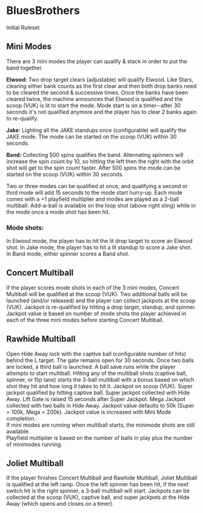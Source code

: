 # BluesBrothers
Initial Ruleset  

## Mini Modes  
There are 3 mini modes the player can qualify & stack in order to put the band together.   
  
**Elwood:** Two drop target clears (adjustable) will qualify Elwood. Like Stars, clearing either bank counts as the first clear and then both drop banks need to be cleared the second & successive times. Once the banks have been cleared twice, the machine announces that Elwood is qualified and the scoop (VUK) is lit to start the mode. Mode start is on a timer--after 30 seconds it's not qualified anymore and the player has to clear 2 banks again to re-qualify.  
  
**Jake:** Lighting all the JAKE standups once (configurable) will qualify the JAKE mode. The mode can be started on the scoop (VUK) within 30 seconds.

**Band:** Collecting 500 spins qualifies the band. Alternating spinners will increase the spin count by 10, so hitting the left then the right with the orbit shot will get to the spin count faster. After 500 spins the mode can be started on the scoop (VUK) within 30 seconds.  
  
Two or three modes can be qualified at once, and qualifying a second or third mode will add 15 seconds to the mode start hurry-up. Each mode comes with a +1 playfield multiplier and modes are played as a 2-ball multiball. Add-a-ball is available on the loop shot (above right sling) while in the mode once a mode shot has been hit.  

### Mode shots: 
In Elwood mode, the player has to hit the lit drop target to score an Elwood shot.
In Jake mode, the player has to hit a lit standup to score a Jake shot.
In Band mode, either spinner scores a Band shot.

## Concert Multiball
If the player scores mode shots in each of the 3 mini modes, Concert Multiball will be qualified at the scoop (VUK). Two additional balls will be launched (and/or released) and the player can collect jackpots at the scoop (VUK). Jackpot is re-qualified by hitting a drop target, standup, and spinner. Jackpot value is based on number of mode shots the player achieved in each of the three mini modes before starting Concert Multiball.  
  
## Rawhide Multiball  
Open Hide Away lock with the captive ball (configurable number of hits) behind the L target. The gate remains open for 30 seconds. Once two balls are locked, a third ball is launched. A ball save runs while the player attempts to start multiball. Hitting any of the multiball shots (captive ball, spinner, or flip lane) starts the 3-ball multiball with a bonus based on which shot they hit and how long it takes to hit it. Jackpot on scoop (VUK). Super jackpot qualified by hitting captive ball. Super jackpot collected with Hide Away. Lift Gate is raised 15 seconds after Super Jackpot. Mega Jackpot collected with two balls in Hide Away. Jackpot value defaults to 50k (Super = 100k, Mega = 200k). Jackpot value is increased with Mini Mode completion.  
If mini modes are running when multiball starts, the minimode shots are still available.  
Playfield multiplier is based on the number of balls in play plus the number of minimodes running.
   
## Joliet Multiball  
If the player finishes Concert Multiball and Rawhide Multiball, Joliet Multiball is qualified at the left ramp. Once the left spinner has been hit, if the next switch hit is the right spinner, a 3-ball multiball will start. Jackpots can be collected at the scoop (VUK), captive ball, and super jackpots at the Hide Away (which opens and closes on a timer).  
